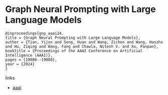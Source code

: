 # Graph Neural Prompting with Large Language Models

```
@inproceedings{gnp_aaai24,
title = {Graph Neural Prompting with Large Language Models},
author = {Tian, Yijun and Song, Huan and Wang, Zichen and Wang, Haozhu and Hu, Ziqing and Wang, Fang and Chawla, Nitesh V. and Xu, Panpan},
booktitle = {Proceedings of the AAAI Conference on Artificial Intelligence (AAAI)},
pages = {19080--19088},
year = {2024}
}
```

links
- [aaai](https://ojs.aaai.org/index.php/AAAI/article/view/29875)
